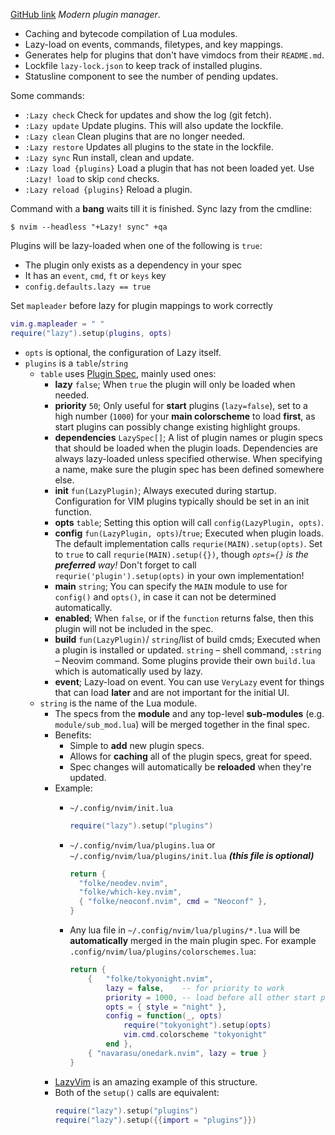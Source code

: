 [GitHub link](https://github.com/folke/lazy.nvim/tree/main)
_Modern plugin manager_.
- Caching and bytecode compilation of Lua modules.
- Lazy-load on events, commands, filetypes, and key mappings.
- Generates help for plugins that don't have vimdocs from their `README.md`.
- Lockfile `lazy-lock.json` to keep track of installed plugins.
- Statusline component to see the number of pending updates.

Some commands:
- `:Lazy check` Check for updates and show the log (git fetch).
- `:Lazy update` Update plugins. This will also update the lockfile.
- `:Lazy clean` Clean plugins that are no longer needed.
- `:Lazy restore` Updates all plugins to the state in the lockfile.
- `:Lazy sync` Run install, clean and update.
- `:Lazy load {plugins}` Load a plugin that has not been loaded yet. Use `:Lazy! load` to skip `cond` checks.
- `:Lazy reload {plugins}` Reload a plugin.

Command with a **bang** waits till it is finished. Sync lazy from the cmdline:

```shell
$ nvim --headless "+Lazy! sync" +qa
```

Plugins will be lazy-loaded when one of the following is `true`:
- The plugin only exists as a dependency in your spec
- It has an `event`, `cmd`, `ft` or `keys` key
- `config.defaults.lazy == true`

Set `mapleader` before lazy for plugin mappings to work correctly
```lua
vim.g.mapleader = " "
require("lazy").setup(plugins, opts)
```
- `opts` is optional, the configuration of Lazy itself.
- `plugins` is a `table`/`string`
	- `table` uses [Plugin Spec](https://github.com/folke/lazy.nvim/blob/main/README.md#-plugin-spec), mainly used ones:
		- **lazy** `false`; When `true` the plugin will only be loaded when needed.
		- **priority** `50`; Only useful for **start** plugins (`lazy=false`), set to a high number (`1000`) for your **main colorscheme** to load **first**, as start plugins can possibly change existing highlight groups.
		- **dependencies** `LazySpec[]`; A list of plugin names or plugin specs that should be loaded when the plugin loads. Dependencies are always lazy-loaded unless specified otherwise. When specifying a name, make sure the plugin spec has been defined somewhere else.
		- **init** `fun(LazyPlugin)`; Always executed during startup. Configuration for VIM plugins typically should be set in an init function.
		- **opts** `table`; Setting this option will call `config(LazyPlugin, opts)`.
		- **config** `fun(LazyPlugin, opts)`/`true`; Executed when plugin loads. The default implementation calls `requrie(MAIN).setup(opts)`. Set to `true` to call `requrie(MAIN).setup({})`, though _`opts={}` is the **preferred** way!_ Don't forget to call `requrie('plugin').setup(opts)` in your own implementation!
		-  **main** `string`; You can specify the `MAIN` module to use for `config()` and `opts()`, in case it can not be determined automatically.
		- **enabled**; When `false`, or if the `function` returns false, then this plugin will not be included in the spec.
		- **build** `fun(LazyPlugin)`/ `string`/list of build cmds; Executed when a plugin is installed or updated. `string` – shell command, `:string` – Neovim command. Some plugins provide their own `build.lua` which is automatically used by lazy.
		- **event**; Lazy-load on event. You can use `VeryLazy` event for things that can load **later** and are not important for the initial UI.
	- `string` is the name of the Lua module.
		- The specs from the **module** and any top-level **sub-modules** (e.g. `module/sub_mod.lua`) will be merged together in the final spec.
		- Benefits:
			- Simple to **add** new plugin specs.
			- Allows for **caching** all of the plugin specs, great for speed.
			- Spec changes will automatically be **reloaded** when they're updated.
		- Example:
			- `~/.config/nvim/init.lua`
			
				```lua
				require("lazy").setup("plugins")
				```
			
			- `~/.config/nvim/lua/plugins.lua` or `~/.config/nvim/lua/plugins/init.lua` **_(this file is optional)_**
			
				```lua
				return {
				  "folke/neodev.nvim",
				  "folke/which-key.nvim",
				  { "folke/neoconf.nvim", cmd = "Neoconf" },
				}
				```
				
			- Any lua file in `~/.config/nvim/lua/plugins/*.lua` will be **automatically** merged in the main plugin spec. For example `.config/nvim/lua/plugins/colorschemes.lua`:
				```lua
				return {
				    {   "folke/tokyonight.nvim",
				        lazy = false,    -- for priority to work
				        priority = 1000, -- load before all other start plugins
				        opts = { style = "night" },
				        config = function(_, opts)
				            require("tokyonight").setup(opts)
				            vim.cmd.colorscheme "tokyonight"
				        end },
				    { "navarasu/onedark.nvim", lazy = true }
				}
			  ```
		- [LazyVim](https://github.com/LazyVim/LazyVim) is an amazing example of this structure.
		- Both of the `setup()` calls are equivalent:
			 ```lua
			require("lazy").setup("plugins")
			require("lazy").setup({{import = "plugins"}})
			```

